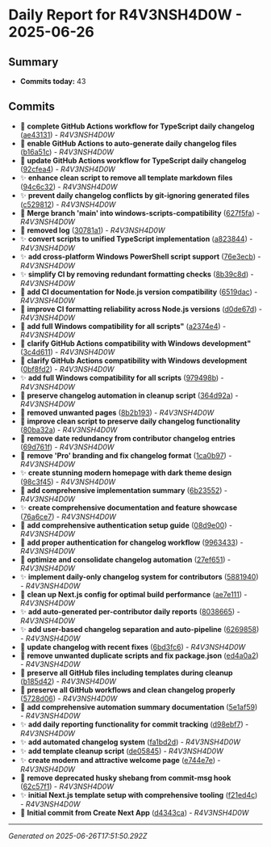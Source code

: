 # Daily Report for R4V3NSH4D0W - 2025-06-26

## Summary
- **Commits today:** 43

## Commits

- 🐛 **complete GitHub Actions workflow for TypeScript daily changelog** ([ae43131](../../commit/ae43131)) - *R4V3NSH4D0W*
- 🐛 **enable GitHub Actions to auto-generate daily changelog files** ([b16a51c](../../commit/b16a51c)) - *R4V3NSH4D0W*
- 🐛 **update GitHub Actions workflow for TypeScript daily changelog** ([92cfea4](../../commit/92cfea4)) - *R4V3NSH4D0W*
- ✨ **enhance clean script to remove all template markdown files** ([94c6c32](../../commit/94c6c32)) - *R4V3NSH4D0W*
- ✨ **prevent daily changelog conflicts by git-ignoring generated files** ([c529812](../../commit/c529812)) - *R4V3NSH4D0W*
- 🔧 **Merge branch 'main' into windows-scripts-compatibility** ([627f5fa](../../commit/627f5fa)) - *R4V3NSH4D0W*
- 🐛 **removed log** ([30781a1](../../commit/30781a1)) - *R4V3NSH4D0W*
- ✨ **convert scripts to unified TypeScript implementation** ([a823844](../../commit/a823844)) - *R4V3NSH4D0W*
- ✨ **add cross-platform Windows PowerShell script support** ([76e3ecb](../../commit/76e3ecb)) - *R4V3NSH4D0W*
- ✨ **simplify CI by removing redundant formatting checks** ([8b39c8d](../../commit/8b39c8d)) - *R4V3NSH4D0W*
- 🔧 **add CI documentation for Node.js version compatibility** ([6519dac](../../commit/6519dac)) - *R4V3NSH4D0W*
- 🐛 **improve CI formatting reliability across Node.js versions** ([d0de67d](../../commit/d0de67d)) - *R4V3NSH4D0W*
- 🔧 **add full Windows compatibility for all scripts"** ([a2374e4](../../commit/a2374e4)) - *R4V3NSH4D0W*
- 🔧 **clarify GitHub Actions compatibility with Windows development"** ([3c4d611](../../commit/3c4d611)) - *R4V3NSH4D0W*
- 🔧 **clarify GitHub Actions compatibility with Windows development** ([0bf8fd2](../../commit/0bf8fd2)) - *R4V3NSH4D0W*
- ✨ **add full Windows compatibility for all scripts** ([979498b](../../commit/979498b)) - *R4V3NSH4D0W*
- 🐛 **preserve changelog automation in cleanup script** ([364d92a](../../commit/364d92a)) - *R4V3NSH4D0W*
- 🐛 **removed unwanted pages** ([8b2b193](../../commit/8b2b193)) - *R4V3NSH4D0W*
- 🐛 **improve clean script to preserve daily changelog functionality** ([80ba32a](../../commit/80ba32a)) - *R4V3NSH4D0W*
- 🐛 **remove date redundancy from contributor changelog entries** ([69d761f](../../commit/69d761f)) - *R4V3NSH4D0W*
- 🔧 **remove 'Pro' branding and fix changelog format** ([1ca0b97](../../commit/1ca0b97)) - *R4V3NSH4D0W*
- ✨ **create stunning modern homepage with dark theme design** ([98c3f45](../../commit/98c3f45)) - *R4V3NSH4D0W*
- 🔧 **add comprehensive implementation summary** ([6b23552](../../commit/6b23552)) - *R4V3NSH4D0W*
- ✨ **create comprehensive documentation and feature showcase** ([76a6ce7](../../commit/76a6ce7)) - *R4V3NSH4D0W*
- 🔧 **add comprehensive authentication setup guide** ([08d9e00](../../commit/08d9e00)) - *R4V3NSH4D0W*
- 🐛 **add proper authentication for changelog workflow** ([9963433](../../commit/9963433)) - *R4V3NSH4D0W*
- 🔧 **optimize and consolidate changelog automation** ([27ef651](../../commit/27ef651)) - *R4V3NSH4D0W*
- ✨ **implement daily-only changelog system for contributors** ([5881940](../../commit/5881940)) - *R4V3NSH4D0W*
- 🐛 **clean up Next.js config for optimal build performance** ([ae7e111](../../commit/ae7e111)) - *R4V3NSH4D0W*
- ✨ **add auto-generated per-contributor daily reports** ([8038665](../../commit/8038665)) - *R4V3NSH4D0W*
- ✨ **add user-based changelog separation and auto-pipeline** ([6269858](../../commit/6269858)) - *R4V3NSH4D0W*
- 🔧 **update changelog with recent fixes** ([6bd3fc6](../../commit/6bd3fc6)) - *R4V3NSH4D0W*
- 🔧 **remove unwanted duplicate scripts and fix package.json** ([ed4a0a2](../../commit/ed4a0a2)) - *R4V3NSH4D0W*
- 🐛 **preserve all GitHub files including templates during cleanup** ([b185d42](../../commit/b185d42)) - *R4V3NSH4D0W*
- 🐛 **preserve all GitHub workflows and clean changelog properly** ([5728d06](../../commit/5728d06)) - *R4V3NSH4D0W*
- 🔧 **add comprehensive automation summary documentation** ([5e1af59](../../commit/5e1af59)) - *R4V3NSH4D0W*
- ✨ **add daily reporting functionality for commit tracking** ([d98ebf7](../../commit/d98ebf7)) - *R4V3NSH4D0W*
- ✨ **add automated changelog system** ([fa1bd2d](../../commit/fa1bd2d)) - *R4V3NSH4D0W*
- ✨ **add template cleanup script** ([de05845](../../commit/de05845)) - *R4V3NSH4D0W*
- ✨ **create modern and attractive welcome page** ([e744e7e](../../commit/e744e7e)) - *R4V3NSH4D0W*
- 🐛 **remove deprecated husky shebang from commit-msg hook** ([62c57f1](../../commit/62c57f1)) - *R4V3NSH4D0W*
- ✨ **initial Next.js template setup with comprehensive tooling** ([f21ed4c](../../commit/f21ed4c)) - *R4V3NSH4D0W*
- 🔧 **Initial commit from Create Next App** ([d4343ca](../../commit/d4343ca)) - *R4V3NSH4D0W*

---
*Generated on 2025-06-26T17:51:50.292Z*
